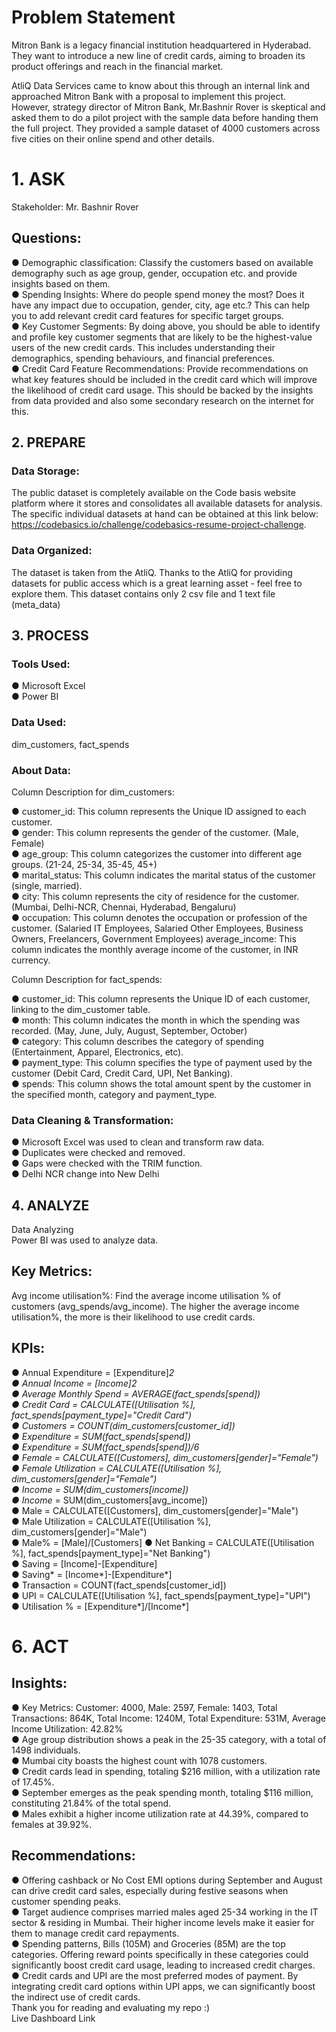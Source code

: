 # Problem Statement
Mitron Bank is a legacy financial institution headquartered in Hyderabad. They want to introduce a new line of credit cards, aiming to broaden its product offerings and reach in the financial market.

AtliQ Data Services came to know about this through an internal link and approached Mitron Bank with a proposal to implement this project. However, strategy director of Mitron Bank, Mr.Bashnir Rover is skeptical and asked them to do a pilot project with the sample data before handing them the full project. They provided a sample dataset of 4000 customers across five cities on their online spend and other details.  
# 1. ASK
Stakeholder: Mr. Bashnir Rover

## Questions:
 ● Demographic classification: Classify the customers based on available demography such as age group, gender, occupation etc. and provide insights based on them.  
 ● Spending Insights: Where do people spend money the most? Does it have any impact due to occupation, gender, city, age etc.? This can help you to add relevant credit card features for specific target groups.  
 ● Key Customer Segments: By doing above, you should be able to identify and profile key customer segments that are likely to be the highest-value users of the new credit cards. This includes understanding their       demographics, spending behaviours, and financial preferences.  
 ● Credit Card Feature Recommendations: Provide recommendations on what key features should be included in the credit card which will improve the likelihood of credit card usage. This should be backed by the           insights from data provided and also some secondary research on the internet for this.  

## 2. PREPARE
### Data Storage:
The public dataset is completely available on the Code basis website platform where it stores and consolidates all available datasets for analysis. The specific individual datasets at hand can be obtained at this link below: https://codebasics.io/challenge/codebasics-resume-project-challenge.

### Data Organized:
The dataset is taken from the AtliQ. Thanks to the AtliQ for providing datasets for public access which is a great learning asset - feel free to explore them. This dataset contains only 2 csv file and 1 text file (meta_data)  

## 3. PROCESS  
### Tools Used:  
 ● Microsoft Excel  
 ● Power BI  
 ### Data Used:  
  dim_customers, fact_spends

### About Data:
Column Description for dim_customers:

  ● customer_id: This column represents the Unique ID assigned to each customer.  
  ● gender: This column represents the gender of the customer. (Male, Female)  
  ● age_group: This column categorizes the customer into different age groups. (21-24, 25-34, 35-45, 45+)  
  ● marital_status: This column indicates the marital status of the customer (single, married).  
  ● city: This column represents the city of residence for the customer. (Mumbai, Delhi-NCR, Chennai, Hyderabad, Bengaluru)  
  ● occupation: This column denotes the occupation or profession of the customer. (Salaried IT Employees, Salaried Other Employees, Business Owners, Freelancers, Government Employees)
    average_income: This column indicates the monthly average income of the customer, in INR currency.  

Column Description for fact_spends:

 ● customer_id: This column represents the Unique ID of each customer, linking to the dim_customer table.  
 ● month: This column indicates the month in which the spending was recorded. (May, June, July, August, September, October)  
 ● category: This column describes the category of spending (Entertainment, Apparel, Electronics, etc).  
 ● payment_type: This column specifies the type of payment used by the customer (Debit Card, Credit Card, UPI, Net Banking).  
 ● spends: This column shows the total amount spent by the customer in the specified month, category and payment_type.  

### Data Cleaning & Transformation:
 ● Microsoft Excel was used to clean and transform raw data.  
 ● Duplicates were checked and removed.  
 ● Gaps were checked with the TRIM function.  
 ● Delhi NCR change into New Delhi  

## 4. ANALYZE  
Data Analyzing  
Power BI was used to analyze data.

## Key Metrics:  
Avg income utilisation%: Find the average income utilisation % of customers (avg_spends/avg_income). The higher the average income utilisation%, the more is their likelihood to use credit cards.

## KPIs:  
 ● Annual Expenditure = [Expenditure]*2  
 ● Annual Income = [Income]*2  
 ● Average Monthly Spend = AVERAGE(fact_spends[spend])  
 ● Credit Card = CALCULATE([Utilisation %], fact_spends[payment_type]="Credit Card")  
 ● Customers = COUNT(dim_customers[customer_id])  
 ● Expenditure = SUM(fact_spends[spend])  
 ● Expenditure* = SUM(fact_spends[spend])/6  
 ● Female = CALCULATE([Customers], dim_customers[gender]="Female")  
 ● Female Utilization = CALCULATE([Utilisation %], dim_customers[gender]="Female")  
 ● Income = SUM(dim_customers[income])  
 ● Income* = SUM(dim_customers[avg_income])  
 ● Male = CALCULATE([Customers], dim_customers[gender]="Male")  
 ● Male Utilization = CALCULATE([Utilisation %], dim_customers[gender]="Male")  
 ● Male% = [Male]/[Customers]
 ● Net Banking = CALCULATE([Utilisation %], fact_spends[payment_type]="Net Banking")  
 ● Saving = [Income]-[Expenditure]  
 ● Saving* = [Income*]-[Expenditure*]  
 ● Transaction = COUNT(fact_spends[customer_id])  
 ● UPI = CALCULATE([Utilisation %], fact_spends[payment_type]="UPI")  
 ● Utilisation % = [Expenditure*]/[Income*]  

# 6. ACT  
## Insights:  
 ● Key Metrics: Customer: 4000, Male: 2597, Female: 1403, Total Transactions: 864K, Total Income: 1240M, Total Expenditure: 531M, Average Income Utilization: 42.82%  
 ● Age group distribution shows a peak in the 25-35 category, with a total of 1498 individuals.  
 ● Mumbai city boasts the highest count with 1078 customers.  
 ● Credit cards lead in spending, totaling $216 million, with a utilization rate of 17.45%.  
 ● September emerges as the peak spending month, totaling $116 million, constituting 21.84% of the total spend.  
 ● Males exhibit a higher income utilization rate at 44.39%, compared to females at 39.92%.  
## Recommendations:  
 ● Offering cashback or No Cost EMI options during September and August can drive credit card sales, especially during festive seasons when customer spending peaks.  
 ● Target audience comprises married males aged 25-34 working in the IT sector & residing in Mumbai. Their higher income levels make it easier for them to manage credit card repayments.  
 ● Spending patterns, Bills (105M) and Groceries (85M) are the top categories. Offering reward points specifically in these categories could significantly boost credit card usage, leading to increased credit        charges.  
 ● Credit cards and UPI are the most preferred modes of payment. By integrating credit card options within UPI apps, we can significantly boost the indirect use of credit cards.    
Thank you for reading and evaluating my repo :)  
Live Dashboard Link




